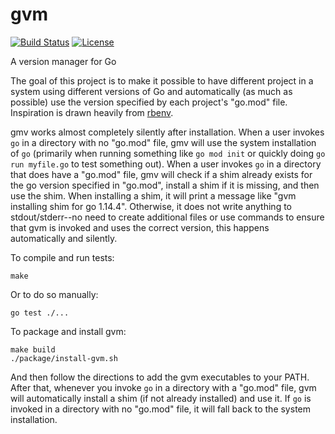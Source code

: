 # gvm

[![Build Status][build-badge]][build]
[![License][license-badge]][license]

A version manager for Go

The goal of this project is to make it possible to have different project in a system using different versions of Go and automatically (as much as possible) use the version specified by each project's "go.mod" file. Inspiration is drawn heavily from [rbenv].

gmv works almost completely silently after installation. When a user invokes `go` in a directory with no "go.mod" file, gmv will use the system installation of `go` (primarily when running something like `go mod init` or quickly doing `go run myfile.go` to test something out). When a user invokes `go` in a directory that does have a "go.mod" file, gmv will check if a shim already exists for the go version specified in "go.mod", install a shim if it is missing, and then use the shim. When installing a shim, it will print a message like "gvm installing shim for go 1.14.4". Otherwise, it does not write anything to stdout/stderr--no need to create additional files or use commands to ensure that gvm is invoked and uses the correct version, this happens automatically and silently.

To compile and run tests:

```
make
```

Or to do so manually:

```
go test ./...
```

To package and install gvm:

```
make build
./package/install-gvm.sh
```

And then follow the directions to add the gvm executables to your PATH. After that, whenever you invoke `go` in a directory with a "go.mod" file, gvm will automatically install a shim (if not already installed) and use it. If `go` is invoked in a directory with no "go.mod" file, it will fall back to the system installation.

[rbenv]: https://github.com/rbenv/rbenv#how-rbenv-hooks-into-your-shell

[build]: https://travis-ci.com/btmorr/gvm
[build-badge]: https://travis-ci.com/btmorr/gvm.svg?branch=edge
[license]: https://github.com/btmorr/gvm/LICENSE
[license-badge]: https://img.shields.io/github/license/btmorr/gvm.svg
